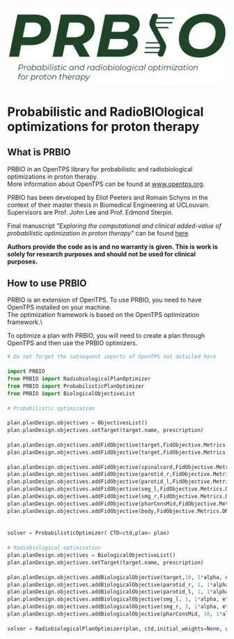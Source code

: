 ![PRBIO](PRBIO_logo_full.png)

# Probabilistic and RadioBIOlogical optimizations for proton therapy

## What is PRBIO

PRBIO in an OpenTPS library for probabilistic and radiobiological optimizations
in proton therapy. 
\
More information about OpenTPS can be found at www.opentps.org.

PRBIO has been developed by Eliot Peeters and Romain Schyns in the context of their master thesis 
in Biomedical Engineering at UCLouvain. Supervisors are Prof. John Lee and Prof. Edmond Sterpin.

Final manuscript *"Exploring the computational and clinical added-value of probabilistic optimization in proton therapy"*
can be found [here](https://dial.uclouvain.be/memoire/ucl/en/object/thesis%3A48785).

**Authors provide the code as is and no warranty is given. This is work is solely for research purposes and should not be
used for clinical purposes.**

## How to use PRBIO

PRBIO is an extension of OpenTPS. To use PRBIO, you need to have OpenTPS installed on your machine.\
The optimization framework is based on the OpenTPS optimization framework.\

To optimize a plan with PRBIO, you will need to create a plan through OpenTPS and then use the PRBIO optimizers.


```python
# Do not forget the subsequent imports of OpenTPS not detailed here

import PRBIO
from PRBIO import RadiobiologicalPlanOptimizer
from PRBIO import ProbabilisticPlanOptimizer
from PRBIO import BiologicalObjectiveList

# Probabilistic optimization

plan.planDesign.objectives = ObjectivesList()
plan.planDesign.objectives.setTarget(target.name, prescription)

plan.planDesign.objectives.addFidObjective(target,FidObjective.Metrics.DMAX, 72, 10)
plan.planDesign.objectives.addFidObjective(target,FidObjective.Metrics.DMIN, 68, 30)

plan.planDesign.objectives.addFidObjective(spinalcord,FidObjective.Metrics.DMAX, 15,4 )
plan.planDesign.objectives.addFidObjective(parotid_r,FidObjective.Metrics.DMAX, 25, 1)
plan.planDesign.objectives.addFidObjective(parotid_l,FidObjective.Metrics.DMAX, 25, 1)
plan.planDesign.objectives.addFidObjective(smg_l,FidObjective.Metrics.DMAX, 25, 1)
plan.planDesign.objectives.addFidObjective(smg_r,FidObjective.Metrics.DMAX, 25, 1)
plan.planDesign.objectives.addFidObjective(pharConsMid,FidObjective.Metrics.DMAX, 20, 5)
plan.planDesign.objectives.addFidObjective(body,FidObjective.Metrics.DMAX, 30, 1)


solver = ProbabilisticOptimizer( CTD=ctd,plan= plan)

# Radiobiological optimization
plan.planDesign.objectives = BiologicalObjectiveList()
plan.planDesign.objectives.setTarget(target.name, prescription)

plan.planDesign.objectives.addBiologicalObjective(target,10, 1*alpha, eta, beta=alpha/10)
plan.planDesign.objectives.addBiologicalObjective(parotid_r, 1, 1*alpha, eta, beta=alpha/3)
plan.planDesign.objectives.addBiologicalObjective(parotid_l, 1, 1*alpha, eta, beta=alpha/3)
plan.planDesign.objectives.addBiologicalObjective(smg_l, 1, 1*alpha, eta, beta=alpha/3)
plan.planDesign.objectives.addBiologicalObjective(smg_r, 3, 1*alpha, eta, beta=alpha/3)
plan.planDesign.objectives.addBiologicalObjective(pharConsMid, 10, 1*alpha, eta, beta=alpha/3)

solver = RadiobiologicalPlanOptimizer(plan, ctd,initial_weights=None, gamma=gamma, Nfractions=Nfrac)
````




